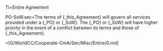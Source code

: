 Ti=Entire Agreement

PO-SoW.sec=The terms of {_this_Agreement} will govern all services provided under a {_PO} or {_SoW}.  The {_PO} or {_SoW} will have higher priority in the event of a conflict between its terms and those of {_this_Agreement}.

=[G/WorldCC/Cooperate-CmA/Sec/Misc/Entire/0.md]
